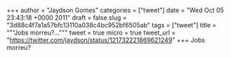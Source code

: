 
+++
author = "Jaydson Gomes"
categories = ["tweet"]
date = "Wed Oct 05 23:43:18 +0000 2011"
draft = false
slug = "3d88c4f7a1a57bfc13110a038c4bc952bf6505ab"
tags = ["tweet"]
title = """Jobs morreu?..."""
tweet = true
micro = true
tweet_url = "https://twitter.com/jaydson/status/121732221869621249"
+++
Jobs morreu?
